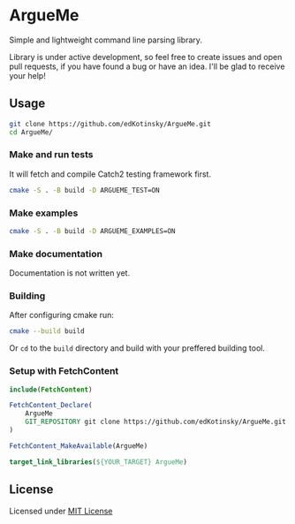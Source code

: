 # ArgueMe

Simple and lightweight command line parsing library.

Library is under active development, so feel free to create issues and open pull
requests, if you have found a bug or have an idea. I'll be glad to receive your
help!

## Usage

```sh
git clone https://github.com/edKotinsky/ArgueMe.git
cd ArgueMe/
```

### Make and run tests

It will fetch and compile Catch2 testing framework first.

```sh
cmake -S . -B build -D ARGUEME_TEST=ON
```

### Make examples

```sh
cmake -S . -B build -D ARGUEME_EXAMPLES=ON
```

### Make documentation

Documentation is not written yet.

### Building

After configuring cmake run:

```sh
cmake --build build
```

Or `cd` to the `build` directory and build with your preffered building tool.

### Setup with FetchContent

```cmake
include(FetchContent)

FetchContent_Declare(
	ArgueMe
	GIT_REPOSITORY git clone https://github.com/edKotinsky/ArgueMe.git
)

FetchContent_MakeAvailable(ArgueMe)

target_link_libraries(${YOUR_TARGET} ArgueMe)
```

## License

Licensed under [MIT License](./LICENSE)
